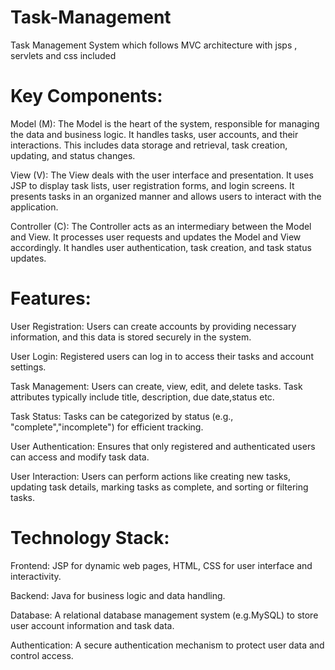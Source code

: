 # Task-Management
Task Management System which follows MVC architecture with jsps , servlets and css included

# Key Components:

Model (M): The Model is the heart of the system, responsible for managing the data and business logic. It handles tasks, user accounts, and their interactions. This includes data storage and retrieval, task creation, updating, and status changes.

View (V): The View deals with the user interface and presentation. It uses JSP to display task lists, user registration forms, and login screens. It presents tasks in an organized manner and allows users to interact with the application.

Controller (C): The Controller acts as an intermediary between the Model and View. It processes user requests and updates the Model and View accordingly. It handles user authentication, task creation, and task status updates.

# Features:

User Registration: Users can create accounts by providing necessary information, and this data is stored securely in the system.

User Login: Registered users can log in to access their tasks and account settings.

Task Management: Users can create, view, edit, and delete tasks. Task attributes typically include title, description, due date,status etc.

Task Status: Tasks can be categorized by status (e.g., "complete","incomplete") for efficient tracking.

User Authentication: Ensures that only registered and authenticated users can access and modify task data.

User Interaction: Users can perform actions like creating new tasks, updating task details, marking tasks as complete, and sorting or filtering tasks.

# Technology Stack:

Frontend: JSP for dynamic web pages, HTML, CSS for user interface and interactivity.

Backend: Java for business logic and data handling.

Database: A relational database management system (e.g.MySQL) to store user account information and task data.

Authentication: A secure authentication mechanism to protect user data and control access.


